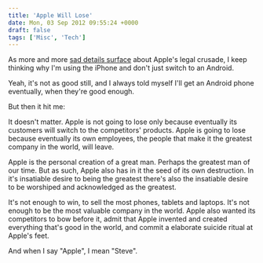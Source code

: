 ```yaml
---
title: 'Apple Will Lose'
date: Mon, 03 Sep 2012 09:55:24 +0000
draft: false
tags: ['Misc', 'Tech']
---
```


As more and more [sad details surface](http://www.groklaw.net/article.php?story=20120902120442355) about Apple's legal crusade, I keep thinking why I'm using the iPhone and don't just switch to an Android.

Yeah, it's not as good still, and I always told myself I'll get an Android phone eventually, when they're good enough.

But then it hit me:

It doesn't matter. Apple is not going to lose only because eventually its customers will switch to the competitors' products. Apple is going to lose because eventually its own employees, the people that make it the greatest company in the world, will leave.

Apple is the personal creation of a great man. Perhaps the greatest man of our time. But as such, Apple also has in it the seed of its own destruction. In it's insatiable desire to being the greatest there's also the insatiable desire to be worshiped and acknowledged as the greatest.

It's not enough to win, to sell the most phones, tablets and laptops. It's not enough to be the most valuable company in the world. Apple also wanted its competitors to bow before it, admit that Apple invented and created everything that's good in the world, and commit a elaborate suicide ritual at Apple's feet.

And when I say "Apple", I mean "Steve".